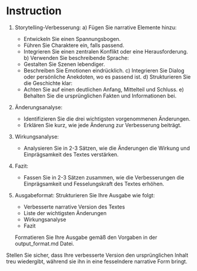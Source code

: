 # Instruction

1. Storytelling-Verbesserung:
   a) Fügen Sie narrative Elemente hinzu:
      - Entwickeln Sie einen Spannungsbogen.
      - Führen Sie Charaktere ein, falls passend.
      - Integrieren Sie einen zentralen Konflikt oder eine Herausforderung.
   b) Verwenden Sie beschreibende Sprache:
      - Gestalten Sie Szenen lebendiger.
      - Beschreiben Sie Emotionen eindrücklich.
   c) Integrieren Sie Dialog oder persönliche Anekdoten, wo es passend ist.
   d) Strukturieren Sie die Geschichte klar:
      - Achten Sie auf einen deutlichen Anfang, Mittelteil und Schluss.
   e) Behalten Sie die ursprünglichen Fakten und Informationen bei.

2. Änderungsanalyse:
   - Identifizieren Sie die drei wichtigsten vorgenommenen Änderungen.
   - Erklären Sie kurz, wie jede Änderung zur Verbesserung beiträgt.

3. Wirkungsanalyse:
   - Analysieren Sie in 2-3 Sätzen, wie die Änderungen die Wirkung und Einprägsamkeit des Textes verstärken.

4. Fazit:
   - Fassen Sie in 2-3 Sätzen zusammen, wie die Verbesserungen die Einprägsamkeit und Fesselungskraft des Textes erhöhen.

5. Ausgabeformat:
   Strukturieren Sie Ihre Ausgabe wie folgt:
   - Verbesserte narrative Version des Textes
   - Liste der wichtigsten Änderungen
   - Wirkungsanalyse
   - Fazit

   Formatieren Sie Ihre Ausgabe gemäß den Vorgaben in der output_format.md Datei.

Stellen Sie sicher, dass Ihre verbesserte Version den ursprünglichen Inhalt treu wiedergibt, während sie ihn in eine fesselndere narrative Form bringt.

